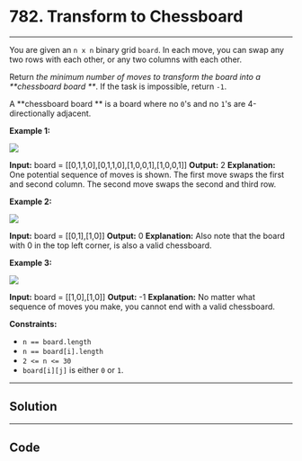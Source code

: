 # 782. Transform to Chessboard

---

You are given an `n x n` binary grid `board`. In each move, you can swap any two rows with each other, or any two columns with each other.

Return _the minimum number of moves to transform the board into a **chessboard board **_. If the task is impossible, return `-1`.

A **chessboard board ** is a board where no `0`'s and no `1`'s are 4-directionally adjacent.

 

**Example 1:**

![](https://assets.leetcode.com/uploads/2021/06/29/chessboard1-grid.jpg)


**Input:** board = [[0,1,1,0],[0,1,1,0],[1,0,0,1],[1,0,0,1]]
**Output:** 2
**Explanation:** One potential sequence of moves is shown.
The first move swaps the first and second column.
The second move swaps the second and third row.


**Example 2:**

![](https://assets.leetcode.com/uploads/2021/06/29/chessboard2-grid.jpg)


**Input:** board = [[0,1],[1,0]]
**Output:** 0
**Explanation:** Also note that the board with 0 in the top left corner, is also a valid chessboard.


**Example 3:**

![](https://assets.leetcode.com/uploads/2021/06/29/chessboard3-grid.jpg)


**Input:** board = [[1,0],[1,0]]
**Output:** -1
**Explanation:** No matter what sequence of moves you make, you cannot end with a valid chessboard.


 

**Constraints:**

  * `n == board.length`
  * `n == board[i].length`
  * `2 <= n <= 30`
  * `board[i][j]` is either `0` or `1`.

---

## Solution



---

## Code
```python


```